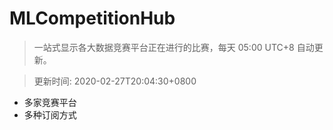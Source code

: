 # MLCompetitionHub

> 一站式显示各大数据竞赛平台正在进行的比赛，每天 05:00 UTC+8 自动更新。
  
> 更新时间: 2020-02-27T20:04:30+0800 

* 多家竞赛平台
* 多种订阅方式
